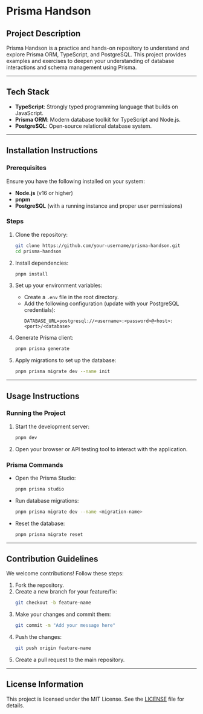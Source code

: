 # Prisma Handson

## Project Description
Prisma Handson is a practice and hands-on repository to understand and explore Prisma ORM, TypeScript, and PostgreSQL. This project provides examples and exercises to deepen your understanding of database interactions and schema management using Prisma.

---

## Tech Stack
- **TypeScript**: Strongly typed programming language that builds on JavaScript.
- **Prisma ORM**: Modern database toolkit for TypeScript and Node.js.
- **PostgreSQL**: Open-source relational database system.

---

## Installation Instructions

### Prerequisites
Ensure you have the following installed on your system:
- **Node.js** (v16 or higher)
- **pnpm**
- **PostgreSQL** (with a running instance and proper user permissions)

### Steps
1. Clone the repository:
   ```bash
   git clone https://github.com/your-username/prisma-handson.git
   cd prisma-handson
   ```

2. Install dependencies:
   ```bash
   pnpm install
   ```

3. Set up your environment variables:
   - Create a `.env` file in the root directory.
   - Add the following configuration (update with your PostgreSQL credentials):
     ```env
     DATABASE_URL=postgresql://<username>:<password>@<host>:<port>/<database>
     ```

4. Generate Prisma client:
   ```bash
   pnpm prisma generate
   ```

5. Apply migrations to set up the database:
   ```bash
   pnpm prisma migrate dev --name init
   ```

---

## Usage Instructions

### Running the Project
1. Start the development server:
   ```bash
   pnpm dev
   ```

2. Open your browser or API testing tool to interact with the application.

### Prisma Commands
- Open the Prisma Studio:
  ```bash
  pnpm prisma studio
  ```
- Run database migrations:
  ```bash
  pnpm prisma migrate dev --name <migration-name>
  ```
- Reset the database:
  ```bash
  pnpm prisma migrate reset
  ```

---

## Contribution Guidelines
We welcome contributions! Follow these steps:
1. Fork the repository.
2. Create a new branch for your feature/fix:
   ```bash
   git checkout -b feature-name
   ```
3. Make your changes and commit them:
   ```bash
   git commit -m "Add your message here"
   ```
4. Push the changes:
   ```bash
   git push origin feature-name
   ```
5. Create a pull request to the main repository.

---

## License Information
This project is licensed under the MIT License. See the [LICENSE](LICENSE) file for details.

